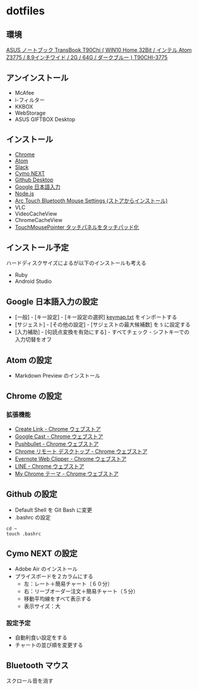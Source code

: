 # dotfiles

## 環境

<a rel="nofollow" href="http://www.amazon.co.jp/gp/product/B017I4RPR6/ref=as_li_ss_tl?ie=UTF8&camp=247&creative=7399&creativeASIN=B017I4RPR6&linkCode=as2&tag=infirmaria112-22">ASUS ノートブック TransBook T90Chi ( WIN10 Home 32Bit / インテル Atom Z3775 / 8.9インチワイド / 2G / 64G / ダークブルー ) T90CHI-3775</a><img src="http://ir-jp.amazon-adsystem.com/e/ir?t=infirmaria112-22&l=as2&o=9&a=B017I4RPR6" width="1" height="1" border="0" alt="" style="border:none !important; margin:0px !important;" />

## アンインストール

- McAfee
- i-フィルター
- KKBOX
- WebStorage
- ASUS GIFTBOX Desktop

## インストール

- [Chrome](https://www.google.co.jp/chrome/browser/desktop/index.html)
- [Atom](https://atom.io/)
- [Slack](https://slack.com/downloads)
- [Cymo NEXT](http://www.cymo.jp/next/download/index.html)
- [Github Desktop](https://desktop.github.com/)
- [Google 日本語入力](https://www.google.co.jp/ime/)
- [Node.js](https://nodejs.org/en/download/)
- [Arc Touch Bluetooth Mouse Settings (ストアからインストール)](https://www.microsoft.com/hardware/ja-jp/p/arc-touch-bluetooth-mouse#support)
- VLC
- VideoCacheView
- ChromeCacheView
- [TouchMousePointer タッチパネルをタッチパッド化](http://www.lovesummertrue.com/touchmousepointer/ja-jp/index.html)

## インストール予定

ハードディスクサイズによるが以下のインストールも考える

- Ruby
- Android Studio

## Google 日本語入力の設定

- [一般] - [キー設定] - [キー設定の選択] [keymap.txt](keymap.txt) をインポートする
- [サジェスト] - [その他の設定] - [サジェストの最大候補数] を `5` に設定する
- [入力補助] - [句読点変換を有効にする] - すべてチェック - シフトキーでの入力切替をオフ

## Atom の設定

- Markdown Preview のインストール

## Chrome の設定

### 拡張機能

- [Create Link - Chrome ウェブストア](https://chrome.google.com/webstore/detail/create-link/gcmghdmnkfdbncmnmlkkglmnnhagajbm/related?hl=ja)
- [Google Cast - Chrome ウェブストア](https://chrome.google.com/webstore/detail/google-cast/boadgeojelhgndaghljhdicfkmllpafd)
- [Pushbullet - Chrome ウェブストア](https://chrome.google.com/webstore/detail/pushbullet/chlffgpmiacpedhhbkiomidkjlcfhogd?utm_source=chrome-app-launcher-info-dialog)
- [Chrome リモート デスクトップ - Chrome ウェブストア](https://chrome.google.com/webstore/detail/chrome-remote-desktop/gbchcmhmhahfdphkhkmpfmihenigjmpp?utm_source=chrome-app-launcher-info-dialog)
- [Evernote Web Clipper - Chrome ウェブストア](https://chrome.google.com/webstore/detail/evernote-web-clipper/pioclpoplcdbaefihamjohnefbikjilc?utm_source=chrome-app-launcher-info-dialog)
- [LINE - Chrome ウェブストア](https://chrome.google.com/webstore/detail/line/menkifleemblimdogmoihpfopnplikde?utm_source=chrome-app-launcher-info-dialog)
- [My Chrome テーマ - Chrome ウェブストア](https://chrome.google.com/webstore/detail/my-chrome-theme/oehpjpccmlcalbenfhnacjeocbjdonic?utm_source=chrome-app-launcher-info-dialog)


## Github の設定

- Default Shell を Git Bash に変更
- .bashrc の設定

```
cd ~
touch .bashrc
```

## Cymo NEXT の設定

- Adobe Air のインストール
- プライスボードを２カラムにする　　　　
  - 左：レート＋簡易チャート（６０分）
  - 右：リーブオーダー注文＋簡易チャート（５分）
  - 移動平均線をすべて表示する
  - 表示サイズ：大

### 設定予定

- 自動利食い設定をする
- チャートの並び順を変更する

## Bluetooth マウス

スクロール音を消す
